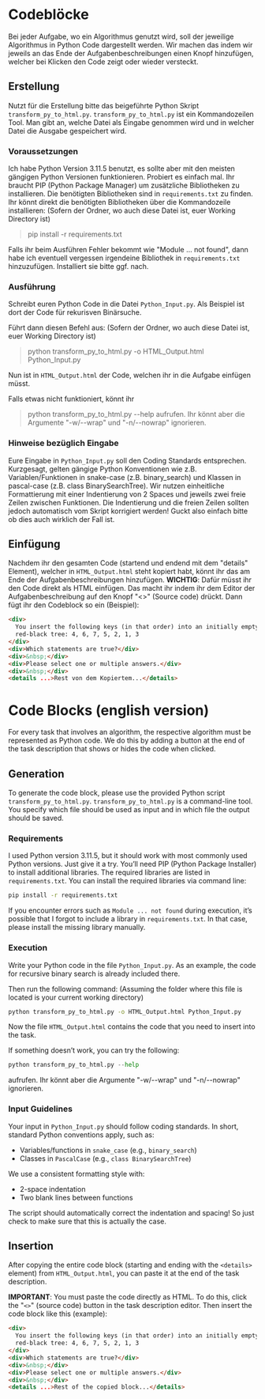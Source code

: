 # Codeblöcke

Bei jeder Aufgabe, wo ein Algorithmus genutzt wird, soll der jeweilige Algorithmus in Python Code dargestellt werden. Wir machen das indem wir jeweils an das Ende der Aufgabenbeschreibungen einen Knopf hinzufügen, welcher bei Klicken den Code zeigt oder wieder versteckt.

## Erstellung

Nutzt für die Erstellung bitte das beigeführte Python Skript `transform_py_to_html.py`.
`transform_py_to_html.py` ist ein Kommandozeilen Tool. Man gibt an, welche Datei als Eingabe genommen wird und in welcher Datei die Ausgabe gespeichert wird.

### Voraussetzungen

Ich habe Python Version 3.11.5 benutzt, es sollte aber mit den meisten gängigen Python Versionen funktionieren. Probiert es einfach mal. Ihr braucht PIP (Python Package Manager) um zusätzliche Bibliotheken zu installieren.
Die benötigten Bibliotheken sind in `requirements.txt` zu finden.
Ihr könnt direkt die benötigten Bibliotheken über die Kommandozeile installieren:
(Sofern der Ordner, wo auch diese Datei ist, euer Working Directory ist)

> pip install -r requirements.txt

Falls ihr beim Ausführen Fehler bekommt wie "Module ... not found", dann habe ich eventuell vergessen irgendeine Bibliothek in `requirements.txt` hinzuzufügen. Installiert sie bitte ggf. nach.

### Ausführung

Schreibt euren Python Code in die Datei `Python_Input.py`. Als Beispiel ist dort der Code für rekurisven Binärsuche.

Führt dann diesen Befehl aus:
(Sofern der Ordner, wo auch diese Datei ist, euer Working Directory ist)

> python transform_py_to_html.py -o HTML_Output.html Python_Input.py

Nun ist in `HTML_Output.html` der Code, welchen ihr in die Aufgabe einfügen müsst.

Falls etwas nicht funktioniert, könnt ihr

> python transform_py_to_html.py --help
> aufrufen. Ihr könnt aber die Argumente "-w/--wrap" und "-n/--nowrap" ignorieren.

### Hinweise bezüglich Eingabe

Eure Eingabe in `Python_Input.py` soll den Coding Standards entsprechen. Kurzgesagt, gelten gängige Python Konventionen wie z.B. Variablen/Funktionen in snake-case (z.B. binary_search) und Klassen in pascal-case (z.B. class BinarySearchTree). Wir nutzen einheitliche Formattierung mit einer Indentierung von 2 Spaces und jeweils zwei freie Zeilen zwischen Funktionen. Die Indentierung und die freien Zeilen sollten jedoch automatisch vom Skript korrigiert werden! Guckt also einfach bitte ob dies auch wirklich der Fall ist.

## Einfügung

Nachdem ihr den gesamten Code (startend und endend mit dem "details" Element), welcher in `HTML_Output.html` steht kopiert habt, könnt ihr das am Ende der Aufgabenbeschreibungen hinzufügen.
**WICHTIG**: Dafür müsst ihr den Code direkt als HTML einfügen. Das macht ihr indem ihr dem Editor der Aufgabenbeschreibung auf den Knopf "<>" (Source code) drückt.
Dann fügt ihr den Codeblock so ein (Beispiel):

```html
<div>
  You insert the following keys (in that order) into an initially empty
  red-black tree: 4, 6, 7, 5, 2, 1, 3
</div>
<div>Which statements are true?</div>
<div>&nbsp;</div>
<div>Please select one or multiple answers.</div>
<div>&nbsp;</div>
<details ...>Rest von dem Kopiertem...</details>
```

# Code Blocks (english version)

For every task that involves an algorithm, the respective algorithm must be represented as Python code.
We do this by adding a button at the end of the task description that shows or hides the code when clicked.

## Generation

To generate the code block, please use the provided Python script `transform_py_to_html.py`.
`transform_py_to_html.py` is a command-line tool. You specify which file should be used as input and in which file the output should be saved.

### Requirements

I used Python version 3.11.5, but it should work with most commonly used Python versions. Just give it a try.
You’ll need PIP (Python Package Installer) to install additional libraries.
The required libraries are listed in `requirements.txt`.
You can install the required libraries via command line:

```bash
pip install -r requirements.txt
```

If you encounter errors such as `Module ... not found` during execution, it’s possible that I forgot to include a library in `requirements.txt`.
In that case, please install the missing library manually.

### Execution

Write your Python code in the file `Python_Input.py`.
As an example, the code for recursive binary search is already included there.

Then run the following command:
(Assuming the folder where this file is located is your current working directory)

```bash
python transform_py_to_html.py -o HTML_Output.html Python_Input.py
```

Now the file `HTML_Output.html` contains the code that you need to insert into the task.

If something doesn’t work, you can try the following:

```python
python transform_py_to_html.py --help
```

aufrufen. Ihr könnt aber die Argumente "-w/--wrap" und "-n/--nowrap" ignorieren.

### Input Guidelines

Your input in `Python_Input.py` should follow coding standards.
In short, standard Python conventions apply, such as:

- Variables/functions in `snake_case` (e.g., `binary_search`)
- Classes in `PascalCase` (e.g., `class BinarySearchTree`)

We use a consistent formatting style with:

- 2-space indentation
- Two blank lines between functions

The script should automatically correct the indentation and spacing!
So just check to make sure that this is actually the case.

## Insertion

After copying the entire code block (starting and ending with the `<details>` element) from `HTML_Output.html`,
you can paste it at the end of the task description.

**IMPORTANT**: You must paste the code directly as HTML.
To do this, click the "`<>`" (source code) button in the task description editor.
Then insert the code block like this (example):

```html
<div>
  You insert the following keys (in that order) into an initially empty
  red-black tree: 4, 6, 7, 5, 2, 1, 3
</div>
<div>Which statements are true?</div>
<div>&nbsp;</div>
<div>Please select one or multiple answers.</div>
<div>&nbsp;</div>
<details ...>Rest of the copied block...</details>
```
